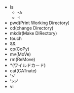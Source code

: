 * ls
	* -a
	* -l
* pwd(Print Working Directory)
* cd(change Directory)
* mkdir(Make DIRectory)
* touch
* &&
* cp(CoPy)
* mv(MoVe)
* rm(ReMove)
* *(ワイルドカード)
* cat(CATnate)
* '>'
* '>>'
* vi
